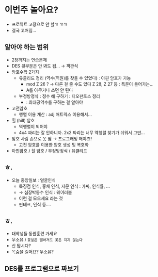 이번주 놀아요?
==============

-	프로젝트 고장으로 안 할ㄲ ㄲㄲ
-	결국 고쳐짐...

알아야 하는 범위
----------------

-	2장까지는 연습문제
-	DES 뒷부분은 안 봐도 됩... → 객관식
-	암호수학 2가지
	-	유클리드 정리 (역수(역원)를 찾을 수 있었다) : 아핀 암호가 가능
		-	mod Z 26 ? → 다른 걸 줄 수도 있다 Z 28, Z 27 등 : 특문이 들어가는...
		-	A를 아무거나 쓰면 안 된다
	-	부정방정식 : 정수 해 구하기 : 디오판토스 정리
		-	: 최대공약수를 구하는 걸 알아야
-	고전암호
	-	행렬 이용 계산 : adj 매트릭스 이용해서...
-	힐 (hill) 암호
	-	역행렬이 되어야
	-	4x4 짜리는 잘 안하니까. 2x2 짜리는 너무 역행렬 찾기가 쉬워서 그만...
-	암호 사람 손으로 못 짬 → 프로그래밍 해야죠!
	-	고전 암호를 이용한 암호 생성 및 복호화
-	아핀암호 / 힐 암호 / 부정방정식 / 유클리드

ㅎ.
---

-	오늘 중앙일보 : 얼굴인식
	-	특징점 인식, 홍채 인식, 지문 인식 : 가짜, 인식률, ...
	-	→ 심장박동수 인식 : 웨어러블
	-	이런 걸 모으세요 라는 것
	-	핀테크, 인식 등....

ㅎ.
---

-	대학생들 동원훈련 가세요
-	무소유 / `꽃잎은 떨어져도 꽃은 지지 않는다`
-	산 탑시다?
-	목숨을 걸어요? 무소유?

DES를 프로그램으로 짜보기
-------------------------
